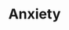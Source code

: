 ---
title: Anxiety
crosslinks:
- youtubot
- youtubefactsbot
- SWResources
- worldnews
- HealthAnxiety
- AskReddit
- ADHD
- getdisciplined
- SuicideWatch
- Nootropics
- depression
- LateStageCapitalism
- socialanxiety
- Meditation
- calmhands
- theXeffect
- KindVoice
- nootropics
- CBD
- mentalhealth
---